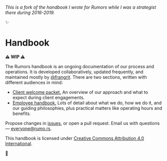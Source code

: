 _This is a fork of the handbook I wrote for Rumors while I was a strategist there during 2016-2019._

:sparkles:

# Handbook

**⚠️ WIP ⚠️**

The Rumors handbook is an ongoing documentation of our process and operations. It is developed collaboratively, updated frequently, and maintained mostly by [@frangrit](https://github.com/frangrit). There are two sections, written with different audiences in mind:

- [Client welcome packet.](clients/index.md) An overview of our approach and what to expect during client engagements. 
- [Employee handbook.](employees/index.md) Lots of detail about what we do, how we do it, and our guiding philosophies, plus practical matters like operating hours and benefits.  


Propose changes in [issues](https://github.com/rumors/handbook/issues), or open a pull request. Email us with questions — everyone@rumo.rs. 


This handbook is licensed under [Creative Commons Attribution 4.0 International](https://creativecommons.org/licenses/by/4.0/).

🎵 
